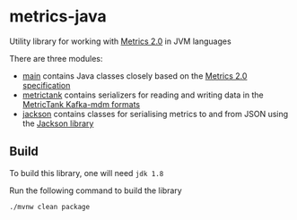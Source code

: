 # metrics-java

Utility library for working with [Metrics 2.0](http://metrics20.org/) in JVM languages

There are three modules:
- [main](https://github.com/ExpediaDotCom/metrics-java/tree/master/main) contains Java classes closely based on the [Metrics 2.0 specification](metrics20.org/spec/)
- [metrictank](https://github.com/ExpediaDotCom/metrics-java/tree/master/metrictank) contains serializers for reading and writing data in the [MetricTank Kafka-mdm formats](https://github.com/grafana/metrictank/blob/master/docs/inputs.md#kafka-mdm-recommended)
- [jackson](https://github.com/ExpediaDotCom/metrics-java/tree/master/jackson) contains classes for serialising metrics to and from JSON using the [Jackson library](https://github.com/FasterXML/jackson)

## Build

To build this library, one will need `jdk 1.8`

Run the following command to build the library 

```
./mvnw clean package
```
